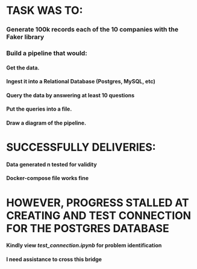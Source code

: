 # TASK WAS TO:
###  Generate 100k records each of the 10 companies with the Faker library

### Build a pipeline that would:
#### Get the data.
#### Ingest it into a Relational Database (Postgres, MySQL, etc)
#### Query the data by answering at least 10 questions
#### Put the queries into a file.
#### Draw a diagram of the pipeline.


# SUCCESSFULLY DELIVERIES:
#### Data generated n tested for validity
#### Docker-compose file works fine

# HOWEVER, PROGRESS STALLED AT CREATING AND TEST CONNECTION FOR THE POSTGRES DATABASE
#### Kindly view *test_connection.ipynb* for problem identification
#### I need assistance to cross this bridge
